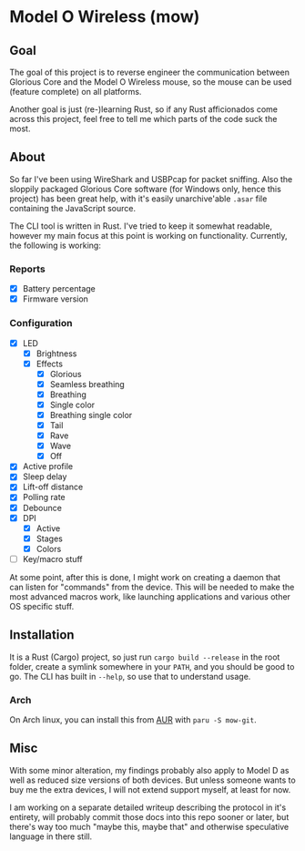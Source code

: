 # Model O Wireless (mow)

## Goal
The goal of this project is to reverse engineer the communication between Glorious Core and the Model O Wireless mouse, so the mouse can be used (feature complete) on all platforms.

Another goal is just (re-)learning Rust, so if any Rust afficionados come across this project, feel free to tell me which parts of the code suck the most.

## About
So far I've been using WireShark and USBPcap for packet sniffing. Also the sloppily packaged Glorious Core software (for Windows only, hence this project) has been great help, with it's easily unarchive'able `.asar` file containing the JavaScript source.

The CLI tool is written in Rust. I've tried to keep it somewhat readable, however my main focus at this point is working on functionality. Currently, the following is working:

### Reports
- [x] Battery percentage
- [x] Firmware version

### Configuration
- [x] LED
    - [x] Brightness
    - [x] Effects
        - [x] Glorious
        - [x] Seamless breathing
        - [x] Breathing
        - [x] Single color
        - [x] Breathing single color
        - [x] Tail
        - [x] Rave
        - [x] Wave
        - [x] Off
- [x] Active profile
- [x] Sleep delay
- [x] Lift-off distance
- [x] Polling rate
- [x] Debounce
- [x] DPI
    - [x] Active
    - [x] Stages
    - [x] Colors
- [ ] Key/macro stuff

At some point, after this is done, I might work on creating a daemon that can listen for "commands" from the device. This will be needed to make the most advanced macros work, like launching applications and various other OS specific stuff.

## Installation
It is a Rust (Cargo) project, so just run `cargo build --release` in the root folder, create a symlink somewhere in your `PATH`, and you should be good to go. The CLI has built in `--help`, so use that to understand usage.

### Arch
On Arch linux, you can install this from [AUR](https://aur.archlinux.org) with `paru -S mow-git`.

## Misc
With some minor alteration, my findings probably also apply to Model D as well as reduced size versions of both devices. But unless someone wants to buy me the extra devices, I will not extend support myself, at least for now.

I am working on a separate detailed writeup describing the protocol in it's entirety, will probably commit those docs into this repo sooner or later, but there's way too much "maybe this, maybe that" and otherwise speculative language in there still.